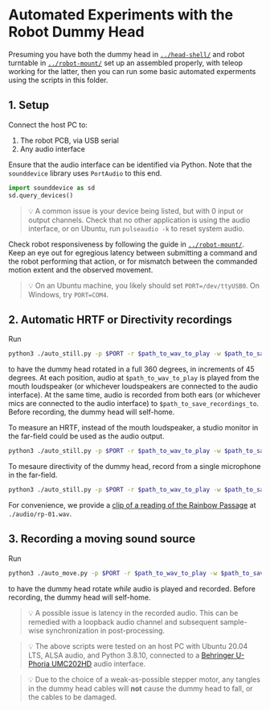 # Automated Experiments with the Robot Dummy Head

Presuming you have both the dummy head in [`../head-shell/`](../head-shell/) and robot turntable in [`../robot-mount/`](../robot-mount/) set up an assembled properly, with teleop working for the latter, then you can run some basic automated experments using the scripts in this folder.

## 1. Setup

Connect the host PC to:
1. The robot PCB, via USB serial
2. Any audio interface

Ensure that the audio interface can be identified via Python. Note that the `sounddevice` library uses `PortAudio` to this end.

```python
import sounddevice as sd
sd.query_devices()
```

> 💡 A common issue is your device being listed, but with 0 input or output channels. Check that no other application is using the audio interface, or on Ubuntu, run `pulseaudio -k` to reset system audio.

Check robot responsiveness by following the guide in [`../robot-mount/`](../robot-mount/). Keep an eye out for egregious latency between submitting a command and the robot performing that action, or for mismatch between the commanded motion extent and the observed movement.

> 💡 On an Ubuntu machine, you likely should set `PORT=/dev/ttyUSB0`. On Windows, try `PORT=COM4`.

## 2. Automatic HRTF or Directivity recordings

Run
```bash
python3 ./auto_still.py -p $PORT -r $path_to_wav_to_play -w $path_to_save_recordings_to
```
to have the dummy head rotated in a full 360 degrees, in increments of 45 degrees. At each position, audio at `$path_to_wav_to_play` is played from the mouth loudspeaker (or whichever loudspeakers are connected to the audio interface). At the same time, audio is recorded from both ears (or whichever mics are connected to the audio interface) to `$path_to_save_recordings_to`. Before recording, the dummy head will self-home.

To measure an HRTF, instead of the mouth loudspeaker, a studio monitor in the far-field could be used as the audio output.
```bash
python3 ./auto_still.py -p $PORT -r $path_to_wav_to_play -w $path_to_save_recordings_to -i 15
```

To mesaure directivity of the dummy head, record from a single microphone in the far-field.
```bash
python3 ./auto_still.py -p $PORT -r $path_to_wav_to_play -w $path_to_save_recordings_to -i 15 -c 1
```


For convenience, we provide a [clip of a reading of the Rainbow Passage](https://www.voxforge.org/home/audacity/the-rainbow-passage) at `./audio/rp-01.wav`. 

## 3. Recording a moving sound source

Run
```bash
python3 ./auto_move.py -p $PORT -r $path_to_wav_to_play -w $path_to_save_recordings_to
```
to have the dummy head rotate _while_ audio is played and recorded. Before recording, the dummy head will self-home.


> 💡 A possible issue is latency in the recorded audio. This can be remedied with a loopback audio channel and subsequent sample-wise synchronization in post-processing.

> 💡 The above scripts were tested on an host PC with Ubuntu 20.04 LTS, ALSA audio, and Python 3.8.10, connected to a [Behringer U-Phoria UMC202HD](https://www.behringer.com/product.html?modelCode=0805-AAR) audio interface.

> 💡 Due to the choice of a weak-as-possible stepper motor, any tangles in the dummy head cables will **not** cause the dummy head to fall, or the cables to be damaged.
